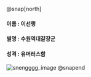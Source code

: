 @snap[north]
#### 이름 : 이선행
#### 별명 : 수원역대갈장군
#### 성격 : 유머러스함
![snengggg_image](https://img.insight.co.kr/static/2018/01/03/700/3tli7ayeflsb6835s31p.jpg)
@snapend

